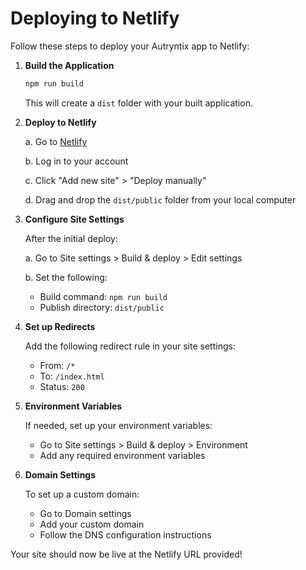 # Deploying to Netlify

Follow these steps to deploy your Autryntix app to Netlify:

1. **Build the Application**
   ```bash
   npm run build
   ```
   This will create a `dist` folder with your built application.

2. **Deploy to Netlify**

   a. Go to [Netlify](https://app.netlify.com/)
   
   b. Log in to your account
   
   c. Click "Add new site" > "Deploy manually"
   
   d. Drag and drop the `dist/public` folder from your local computer

3. **Configure Site Settings**

   After the initial deploy:

   a. Go to Site settings > Build & deploy > Edit settings
   
   b. Set the following:
   - Build command: `npm run build`
   - Publish directory: `dist/public`

4. **Set up Redirects**

   Add the following redirect rule in your site settings:
   - From: `/*`
   - To: `/index.html`
   - Status: `200`

5. **Environment Variables**

   If needed, set up your environment variables:
   - Go to Site settings > Build & deploy > Environment
   - Add any required environment variables

6. **Domain Settings**

   To set up a custom domain:
   - Go to Domain settings
   - Add your custom domain
   - Follow the DNS configuration instructions

Your site should now be live at the Netlify URL provided! 